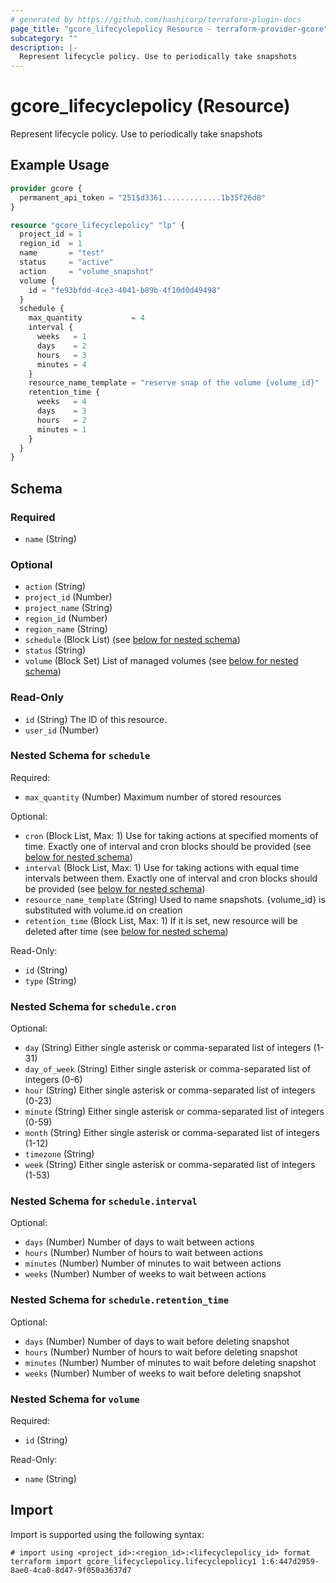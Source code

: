```yaml
---
# generated by https://github.com/hashicorp/terraform-plugin-docs
page_title: "gcore_lifecyclepolicy Resource - terraform-provider-gcore"
subcategory: ""
description: |-
  Represent lifecycle policy. Use to periodically take snapshots
---
```


# gcore_lifecyclepolicy (Resource)

Represent lifecycle policy. Use to periodically take snapshots

## Example Usage

```terraform
provider gcore {
  permanent_api_token = "251$d3361.............1b35f26d8"
}

resource "gcore_lifecyclepolicy" "lp" {
  project_id = 1
  region_id  = 1
  name       = "test"
  status     = "active"
  action     = "volume_snapshot"
  volume {
    id = "fe93bfdd-4ce3-4041-b89b-4f10d0d49498"
  }
  schedule {
    max_quantity           = 4
    interval {
      weeks   = 1
      days    = 2
      hours   = 3
      minutes = 4
    }
    resource_name_template = "reserve snap of the volume {volume_id}"
    retention_time {
      weeks   = 4
      days    = 3
      hours   = 2
      minutes = 1
    }
  }
}
```

<!-- schema generated by tfplugindocs -->
## Schema

### Required

- `name` (String)

### Optional

- `action` (String)
- `project_id` (Number)
- `project_name` (String)
- `region_id` (Number)
- `region_name` (String)
- `schedule` (Block List) (see [below for nested schema](#nestedblock--schedule))
- `status` (String)
- `volume` (Block Set) List of managed volumes (see [below for nested schema](#nestedblock--volume))

### Read-Only

- `id` (String) The ID of this resource.
- `user_id` (Number)

<a id="nestedblock--schedule"></a>
### Nested Schema for `schedule`

Required:

- `max_quantity` (Number) Maximum number of stored resources

Optional:

- `cron` (Block List, Max: 1) Use for taking actions at specified moments of time. Exactly one of interval and cron blocks should be provided (see [below for nested schema](#nestedblock--schedule--cron))
- `interval` (Block List, Max: 1) Use for taking actions with equal time intervals between them. Exactly one of interval and cron blocks should be provided (see [below for nested schema](#nestedblock--schedule--interval))
- `resource_name_template` (String) Used to name snapshots. {volume_id} is substituted with volume.id on creation
- `retention_time` (Block List, Max: 1) If it is set, new resource will be deleted after time (see [below for nested schema](#nestedblock--schedule--retention_time))

Read-Only:

- `id` (String)
- `type` (String)

<a id="nestedblock--schedule--cron"></a>
### Nested Schema for `schedule.cron`

Optional:

- `day` (String) Either single asterisk or comma-separated list of integers (1-31)
- `day_of_week` (String) Either single asterisk or comma-separated list of integers (0-6)
- `hour` (String) Either single asterisk or comma-separated list of integers (0-23)
- `minute` (String) Either single asterisk or comma-separated list of integers (0-59)
- `month` (String) Either single asterisk or comma-separated list of integers (1-12)
- `timezone` (String)
- `week` (String) Either single asterisk or comma-separated list of integers (1-53)


<a id="nestedblock--schedule--interval"></a>
### Nested Schema for `schedule.interval`

Optional:

- `days` (Number) Number of days to wait between actions
- `hours` (Number) Number of hours to wait between actions
- `minutes` (Number) Number of minutes to wait between actions
- `weeks` (Number) Number of weeks to wait between actions


<a id="nestedblock--schedule--retention_time"></a>
### Nested Schema for `schedule.retention_time`

Optional:

- `days` (Number) Number of days to wait before deleting snapshot
- `hours` (Number) Number of hours to wait before deleting snapshot
- `minutes` (Number) Number of minutes to wait before deleting snapshot
- `weeks` (Number) Number of weeks to wait before deleting snapshot



<a id="nestedblock--volume"></a>
### Nested Schema for `volume`

Required:

- `id` (String)

Read-Only:

- `name` (String)

## Import

Import is supported using the following syntax:

```shell
# import using <project_id>:<region_id>:<lifecyclepolicy_id> format
terraform import gcore_lifecyclepolicy.lifecyclepolicy1 1:6:447d2959-8ae0-4ca0-8d47-9f050a3637d7
```
